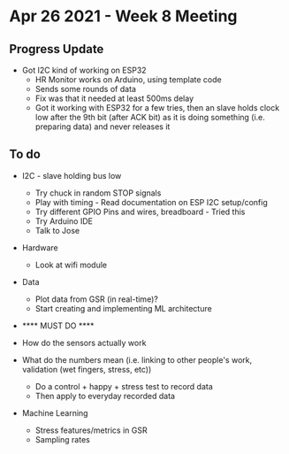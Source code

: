 # Apr 26 2021 - Week 8 Meeting
## Progress Update

* Got I2C kind of working on ESP32
  * HR Monitor works on Arduino, using template code
  * Sends some rounds of data
  * Fix was that it needed at least 500ms delay
  * Got it working with ESP32 for a few tries, then an slave holds clock low after the 9th bit (after ACK bit) as it is doing something (i.e. preparing data) and never releases it

## To do

* I2C - slave holding bus low
  * Try chuck in random STOP signals
  * Play with timing - Read documentation on ESP I2C setup/config
  * Try different GPIO Pins and wires, breadboard - Tried this
  * Try Arduino IDE
  * Talk to Jose
* Hardware
  * Look at wifi module
* Data
  * Plot data from GSR (in real-time)?
  * Start creating and implementing ML architecture

* **** MUST DO ****
* How do the sensors actually work
* What do the numbers mean (i.e. linking to other people's work, validation (wet fingers, stress, etc))
  * Do a control + happy + stress test to record data
  * Then apply to everyday recorded data
* Machine Learning
  * Stress features/metrics in GSR
  * Sampling rates
